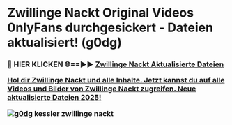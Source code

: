 # Zwillinge Nackt Original Videos 0nlyFans durchgesickert - Dateien aktualisiert! (g0dg)

<h3>🔴 HIER KLICKEN 🌐==►► <a href="https://tinyurl.com/h6vf6nb8" rel="nofollow">Zwillinge Nackt Aktualisierte Dateien

Hol dir Zwillinge Nackt und alle Inhalte. Jetzt kannst du auf alle Videos und Bilder von Zwillinge Nackt zugreifen. Neue aktualisierte Dateien 2025!

[![g0dg](https://i.imgur.com/sD4kR3V.gif)](https://tinyurl.com/h6vf6nb8)
kessler zwillinge nackt